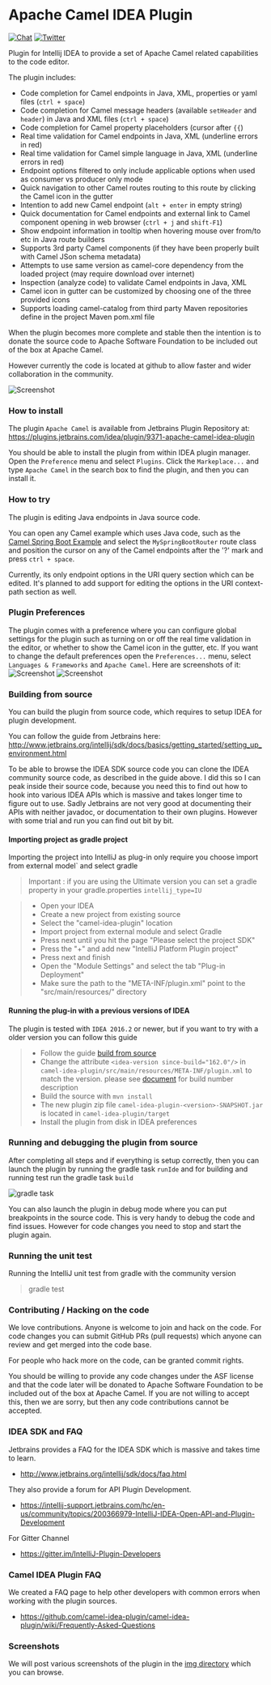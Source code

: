 Apache Camel IDEA Plugin
========================

[![Chat](https://img.shields.io/badge/zulip-join_chat-brightgreen.svg)](https://camel.zulipchat.com/)
[![Twitter](https://img.shields.io/twitter/follow/ApacheCamel.svg?label=Follow&style=social)](https://twitter.com/ApacheCamel)

Plugin for Intellij IDEA to provide a set of Apache Camel related capabilities to the code editor.

The plugin includes:

- Code completion for Camel endpoints in Java, XML, properties or yaml files (`ctrl + space`)
- Code completion for Camel message headers (available `setHeader` and `header`) in Java and XML files (`ctrl + space`)
- Code completion for Camel property placeholders (cursor after `{{`)
- Real time validation for Camel endpoints in Java, XML (underline errors in red)
- Real time validation for Camel simple language in Java, XML (underline errors in red)
- Endpoint options filtered to only include applicable options when used as consumer vs producer only mode
- Quick navigation to other Camel routes routing to this route by clicking the Camel icon in the gutter
- Intention to add new Camel endpoint (`alt + enter` in empty string)
- Quick documentation for Camel endpoints and external link to Camel component opening in web browser (`ctrl + j` and `shift-F1`)
- Show endpoint information in tooltip when hovering mouse over from/to etc in Java route builders
- Supports 3rd party Camel components (if they have been properly built with Camel JSon schema metadata)
- Attempts to use same version as camel-core dependency from the loaded project (may require download over internet)
- Inspection (analyze code) to validate Camel endpoints in Java, XML
- Camel icon in gutter can be customized by choosing one of the three provided icons
- Supports loading camel-catalog from third party Maven repositories define in the project Maven pom.xml file 

When the plugin becomes more complete and stable then the intention is to donate the source code
to Apache Software Foundation to be included out of the box at Apache Camel.
 
However currently the code is located at github to allow faster and wider collaboration in the community.

![Screenshot](https://github.com/camel-idea-plugin/camel-idea-plugin/blob/main/img/24-option-smart-completion.gif)


### How to install

The plugin `Apache Camel` is available from Jetbrains Plugin Repository at: https://plugins.jetbrains.com/idea/plugin/9371-apache-camel-idea-plugin

You should be able to install the plugin from within IDEA plugin manager.
Open the `Preference` menu and select `Plugins`. Click the `Markeplace...` and type `Apache Camel` in the search box to find the plugin,
and then you can install it.

### How to try

The plugin is editing Java endpoints in Java source code.

You can open any Camel example which uses Java code, such as the [Camel Spring Boot Example](https://github.com/apache/camel-spring-boot-examples/tree/main/spring-boot)
and select the `MySpringBootRouter` route class and position the cursor on any of the Camel endpoints
after the '?' mark and press `ctrl + space`. 

Currently, its only endpoint options in the URI query section which can be edited. It's planned to add
support for editing the options in the URI context-path section as well.


### Plugin Preferences

The plugin comes with a preference where you can configure global settings for the plugin such as turning on or off the real time validation in the editor, or whether to show the Camel icon in the gutter, etc.
If you want to change the default preferences open the `Preferences...` menu, select `Languages & Frameworks` and `Apache Camel`. Here are screenshots of it:
![Screenshot](https://github.com/camel-tooling/camel-idea-plugin/blob/main/img/26-plugin-preferences-1.png)
![Screenshot](https://github.com/camel-tooling/camel-idea-plugin/blob/main/img/27-plugin-preferences-2.png)


### <a name="buildingfromsource"></a> Building from source

You can build the plugin from source code, which requires to setup IDEA for plugin development.

You can follow the guide from Jetbrains here: http://www.jetbrains.org/intellij/sdk/docs/basics/getting_started/setting_up_environment.html

To be able to browse the IDEA SDK source code you can clone the IDEA community source code, as described
in the guide above. I did this so I can peak inside their source code, because you need this to find out
how to hook into various IDEA APIs which is massive and takes longer time to figure out to use. Sadly
Jetbrains are not very good at documenting their APIs with neither javadoc, or documentation to their own plugins.
However with some trial and run you can find out bit by bit.


#### Importing project as gradle project

Importing the project into IntelliJ as plug-in only require you choose ìmport from external model` and select gradle


> Important : if you are using the Ultimate version you can set a gradle property in your gradle.properties `intellij_type=IU`

> - Open your IDEA
> - Create a new project from existing source
> - Select the "camel-idea-plugin" location
> - Import project from external module and select Gradle
> - Press next until you hit the page "Please select the project SDK"
> - Press the "+" and add new "IntelliJ Platform Plugin project"
> - Press next and finish
> - Open the "Module Settings" and select the tab "Plug-in Deployment" 
> - Make sure the path to the "META-INF/plugin.xml" point to the "src/main/resources/" directory

#### <a name="runningwithpreviousversion"></a>Running the plug-in with a previous versions of IDEA

The plugin is tested with `IDEA 2016.2` or newer, but if you want to try with a older version you can follow this guide

> - Follow the guide [build from source](#buildingfromsource)
> - Change the attribute `<idea-version since-build="162.0"/>` in `camel-idea-plugin/src/main/resources/META-INF/plugin.xml` to match the version. please see [document](http://www.jetbrains.org/intellij/sdk/docs/basics/getting_started/build_number_ranges.html) for build number description 
> - Build the source with `mvn install` 
> - The new plugin zip file `camel-idea-plugin-<version>-SNAPSHOT.jar` is located in `camel-idea-plugin/target`
> - Install the plugin from disk in IDEA preferences


### Running and debugging the plugin from source

After completing all steps and if everything is setup correctly, then you can launch the plugin by running the
gradle task `runIde` and for building and running test run the gradle task `build`

![gradle task](https://github.com/camel-tooling/camel-idea-plugin/blob/main/img/setup/camel-idea-plugin-gradle.png)

You can also launch the plugin in debug mode where you can put breakpoints in the source code.
This is very handy to debug the code and find issues. However for code changes you need to stop and
start the plugin again.


### Running the unit test

Running the IntelliJ unit test from gradle with the community version

> gradle test

### Contributing / Hacking on the code

We love contributions. Anyone is welcome to join and hack on the code. For code changes you
can submit GitHub PRs (pull requests) which anyone can review and get merged into the code base.

For people who hack more on the code, can be granted commit rights.

You should be willing to provide any code changes under the ASF license and that the code later
will be donated to Apache Software Foundation to be included out of the box at Apache Camel.
If you are not willing to accept this, then we are sorry, but then any code contributions cannot be accepted.


### IDEA SDK and FAQ

Jetbrains provides a FAQ for the IDEA SDK which is massive and takes time to learn.

- http://www.jetbrains.org/intellij/sdk/docs/faq.html

They also provide a forum for API Plugin Development.
- https://intellij-support.jetbrains.com/hc/en-us/community/topics/200366979-IntelliJ-IDEA-Open-API-and-Plugin-Development

For Gitter Channel
- https://gitter.im/IntelliJ-Plugin-Developers

### Camel IDEA Plugin FAQ

We created a FAQ page to help other developers with common errors when working with the plugin sources.

- https://github.com/camel-idea-plugin/camel-idea-plugin/wiki/Frequently-Asked-Questions

### Screenshots

We will post various screenshots of the plugin in the
[img directory](https://github.com/camel-idea-plugin/camel-idea-plugin/tree/main/img)
which you can browse.
